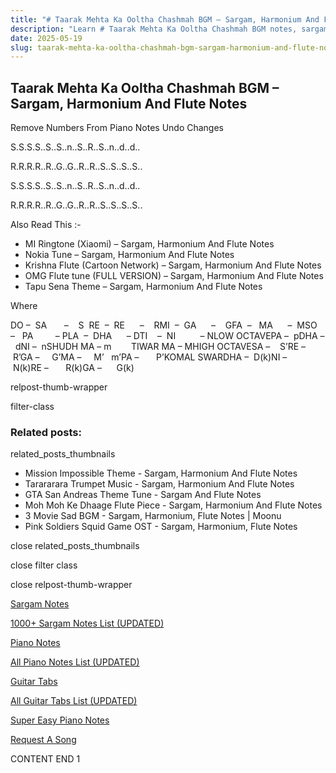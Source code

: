 ```yaml
---
title: "# Taarak Mehta Ka Ooltha Chashmah BGM – Sargam, Harmonium And Flute Notes"
description: "Learn # Taarak Mehta Ka Ooltha Chashmah BGM notes, sargam, harmonium notations and flute notes. Easy step-by-step tutorial for beginners."
date: 2025-05-19
slug: taarak-mehta-ka-ooltha-chashmah-bgm-sargam-harmonium-and-flute-notes
---
```


## Taarak Mehta Ka Ooltha Chashmah BGM – Sargam, Harmonium And Flute Notes

Remove Numbers From Piano Notes
Undo Changes



S.S.S.S..S..S..n..S..R..S..n..d..d..

R.R.R.R..R..G..G..R..R..S..S..S..S..

S.S.S.S..S..S..n..S..R..S..n..d..d..

R.R.R.R..R..G..G..R..R..S..S..S..S..



Also Read This :-

* MI Ringtone (Xiaomi) – Sargam, Harmonium And Flute Notes
* Nokia Tune – Sargam, Harmonium And Flute Notes
* Krishna Flute (Cartoon Network) – Sargam, Harmonium And Flute Notes
* OMG Flute tune (FULL VERSION) – Sargam, Harmonium And Flute Notes
* Tapu Sena Theme – Sargam, Harmonium And Flute Notes

Where

DO –  SA       –    S  RE  –  RE      –    RMI  –  GA      –    GFA  –   MA      –  MSO  –   PA         – PLA  –  DHA      – DTI    –  NI          – NLOW OCTAVEPA –  pDHA –  dNI –  nSHUDH MA – m        TIWAR MA – MHIGH OCTAVESA –    S’RE –     R’GA –     G’MA –     M’   m’PA –       P’KOMAL SWARDHA –  D(k)NI –       N(k)RE –       R(k)GA –      G(k)

relpost-thumb-wrapper

filter-class

### Related posts:

related_posts_thumbnails

* Mission Impossible Theme - Sargam, Harmonium And Flute Notes
* Tarararara Trumpet Music - Sargam, Harmonium And Flute Notes
* GTA San Andreas Theme Tune - Sargam And Flute Notes
* Moh Moh Ke Dhaage Flute Piece - Sargam, Harmonium And Flute Notes
* 3 Movie Sad BGM - Sargam, Harmonium, Flute Notes | Moonu
* Pink Soldiers Squid Game OST - Sargam, Harmonium, Flute Notes

close related_posts_thumbnails

close filter class

close relpost-thumb-wrapper

[Sargam Notes](https://www.notationsworld.com/sargam-notes.html)

[1000+ Sargam Notes List (UPDATED)](https://www.notationsworld.com/all-songs-list-sargam-notes.html)

[Piano Notes](https://www.notationsworld.com/piano-notes.html)

[All Piano Notes List (UPDATED)](https://www.notationsworld.com/all-songs-list-piano-notes.html)

[Guitar Tabs](https://www.notationsworld.com/guitar-tabs.html)

[All Guitar Tabs List (UPDATED)](https://www.notationsworld.com/all-songs-list-guitar-tabs.html)

[Super Easy Piano Notes](https://studywall.in/)

[Request A Song](https://www.notationsworld.com/request-a-song.html)

CONTENT END 1

